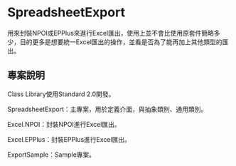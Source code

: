 # SpreadsheetExport

用來封裝NPOI或EPPlus來進行Excel匯出，使用上並不會比使用原套件簡略多少，目的更多是想要統一Excel匯出的操作，並看是否為了能再加上其他類型的匯出。

## 專案說明

Class Library使用Standard 2.0開發。

SpreadsheetExport：主專案，用於定義介面，與抽象類別、通用類別。

Excel.NPOI：封裝NPOI進行Excel匯出。

Excel.EPPlus：封裝EPPlus進行Excel匯出。

ExportSample：Sample專案。
